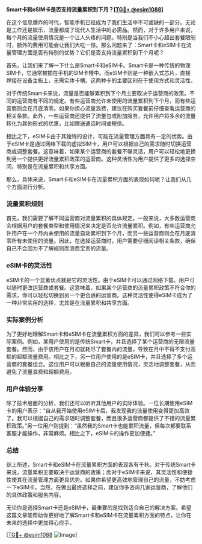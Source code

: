 **Smart卡和eSIM卡是否支持流量累积到下月？[[TG💪+ @esim1088](https://t.me/s/esim1088)]**

在这个信息爆炸的时代，智能手机已经成为了我们生活中不可或缺的一部分。无论是工作还是娱乐，流量都成了现代人生活中的必需品。然而，对于许多用户来说，每个月的流量使用情况是一个让人头疼的问题。特别是当我们不小心超出套餐限制时，额外的费用可能会让我们大吃一惊。那么问题来了：Smart卡和eSIM卡在流量管理方面是否有特别的优势？它们是否支持流量累积到下个月呢？

首先，让我们来了解一下什么是Smart卡和eSIM卡。Smart卡是一种传统的物理SIM卡，它通常被插在手机的SIM卡槽中。而eSIM卡则是一种嵌入式芯片，直接焊接在设备主板上，无需实体卡槽。这两种卡的主要区别在于使用方式和灵活性。

对于传统Smart卡来说，流量是否能够累积到下个月主要取决于运营商的政策。不同的运营商有不同的规定。有些运营商允许未使用的流量累积到下个月，而有些运营商则会在月底清零。如果你担心流量浪费，建议在购买套餐前仔细查看运营商的相关条款。此外，一些运营商还提供了流量包或附加服务，允许用户将多余的流量转化为其他形式的优惠，比如赠送通话时间或短信。

相比之下，eSIM卡由于其独特的设计，可能在流量管理方面具有一定的优势。由于eSIM卡是通过网络下载的虚拟SIM卡，用户可以根据自己的需求随时切换运营商或调整套餐。这意味着，如果某个运营商的套餐不够灵活，用户可以轻松地更换到另一个提供更好流量累积政策的运营商。这种灵活性为用户提供了更多的选择空间，特别是在流量累积和共享方面。

那么，具体来说，Smart卡和eSIM卡在流量累积方面的表现如何呢？让我们从几个方面进行分析。

### 流量累积规则

首先，我们需要了解不同运营商对流量累积的具体规定。一般来说，大多数运营商会根据用户的套餐类型和使用情况来决定是否允许流量累积。例如，有些运营商允许用户在一个月内未使用的流量自动累积到下个月，而另一些运营商则会在月底清零所有未使用的流量。因此，在选择运营商时，用户需要仔细阅读相关条款，确保自己不会因为不了解规则而浪费宝贵的流量。

### eSIM卡的灵活性

eSIM卡的一个显著优点就是它的灵活性。由于eSIM卡可以通过网络下载，用户可以随时更改运营商或套餐。这意味着，如果某个运营商的流量累积政策不符合你的需求，你可以轻松切换到另一个更合适的运营商。这种灵活性使得eSIM卡成为了一种非常实用的选择，尤其是在流量累积和共享方面。

### 实际案例分析

为了更好地理解Smart卡和eSIM卡在流量累积方面的差异，我们可以参考一些实际案例。例如，某用户使用的是传统Smart卡，并且选择了某个运营商的无限流量套餐。然而，由于该用户在月初就耗尽了套餐内的流量，导致在月中不得不支付高额的超额流量费用。相比之下，另一位用户使用的是eSIM卡，并且选择了多个运营商的套餐组合。这位用户可以根据自己的流量使用情况，灵活地调整套餐，从而避免了流量浪费和超额费用。

### 用户体验分享

除了技术层面的分析，我们还可以听听其他用户的实际体验。一位长期使用eSIM卡的用户表示：“自从我开始使用eSIM卡后，我发现我的流量使用变得更加高效了。我可以根据自己的需求随时调整套餐，而且很多运营商都提供了不错的流量累积政策。”另一位用户则提到：“虽然我的Smart卡也能累积流量，但每次都要联系客服才能操作，非常麻烦。相比之下，eSIM卡的操作更加便捷。”

### 总结

综上所述，Smart卡和eSIM卡在流量累积方面的表现各有千秋。对于传统Smart卡来说，流量累积主要取决于运营商的政策；而对于eSIM卡来说，其灵活性和便捷性使其在流量管理方面更具优势。如果你希望更高效地管理自己的流量，不妨考虑一下eSIM卡。当然，在做出最终选择之前，建议你多咨询几家运营商，了解他们的具体政策和服务内容。

无论你是选择Smart卡还是eSIM卡，最重要的是找到适合自己的解决方案。希望这篇文章能帮助你更好地了解Smart卡和eSIM卡在流量累积方面的特点，让你在未来的选择中更加得心应手。

[[TG💪+ @esim1088](https://t.me/s/esim1088) ![Image](https://i.postimg.cc/4NQfJmqS/Snipaste-2025-05-13-00-14-12.png)]